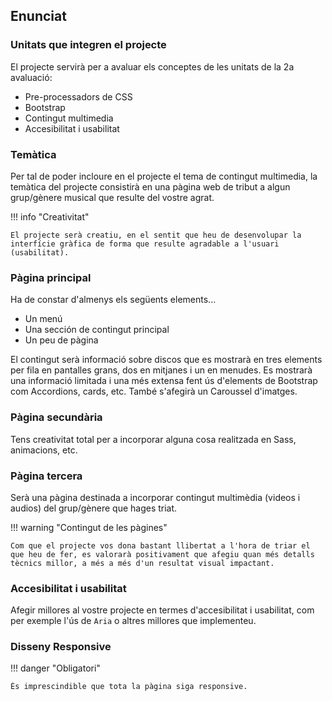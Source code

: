 ## Enunciat

### Unitats que integren el projecte

El projecte servirà per a avaluar els conceptes de les unitats de la 2a avaluació:

- Pre-processadors de CSS
- Bootstrap
- Contingut multimedia
- Accesibilitat i usabilitat

### Temàtica

Per tal de poder incloure en el projecte el tema de contingut multimedia, la temàtica del projecte consistirà en una pàgina web de tribut a algun grup/gènere musical que resulte del vostre agrat.

!!! info "Creativitat"

    El projecte serà creatiu, en el sentit que heu de desenvolupar la interfície gràfica de forma que resulte agradable a l'usuari (usabilitat). 

### Pàgina principal

Ha de constar d'almenys els següents elements...

- Un menú
- Una sección de contingut principal
- Un peu de pàgina

El contingut serà informació sobre discos que es mostrarà en tres elements per fila en pantalles grans, dos en mitjanes i un en menudes. Es mostrarà una informació limitada i una més extensa fent ús d'elements de Bootstrap com Accordions, cards, etc. També s'afegirà un Caroussel d'imatges.

### Pàgina secundària

Tens creativitat total per a incorporar alguna cosa realitzada en Sass, animacions, etc.

### Pàgina tercera

Serà una pàgina destinada a incorporar contingut multimèdia (videos i audios) del grup/gènere que hages triat.

!!! warning "Contingut de les pàgines"

    Com que el projecte vos dona bastant llibertat a l'hora de triar el que heu de fer, es valorarà positivament que afegiu quan més detalls tècnics millor, a més a més d'un resultat visual impactant.

### Accesibilitat i usabilitat

Afegir millores al vostre projecte en termes d'accesibilitat i usabilitat, com per exemple l'ús de `Aria` o altres millores que implementeu.

### Disseny Responsive

!!! danger "Obligatori"

    És imprescindible que tota la pàgina siga responsive.